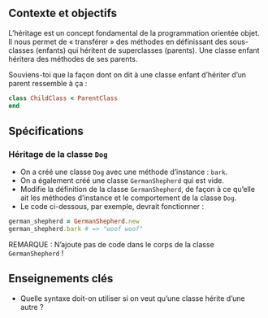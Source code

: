## Contexte et objectifs

L’héritage est un concept fondamental de la programmation orientée objet. Il nous permet de « transférer » des méthodes en définissant des sous-classes (enfants) qui héritent de superclasses (parents). Une classe enfant héritera des méthodes de ses parents.

Souviens-toi que la façon dont on dit à une classe enfant d’hériter d’un parent ressemble à ça :

```ruby
class ChildClass < ParentClass
end
```

## Spécifications

### Héritage de la classe `Dog`

- On a créé une classe `Dog` avec une méthode d’instance : `bark`.
- On a également créé une classe `GermanShepherd` qui est vide.
- Modifie la définition de la classe `GermanShepherd`, de façon à ce qu’elle ait les méthodes d’instance et le comportement de la classe `Dog`.
- Le code ci-dessous, par exemple, devrait fonctionner :

``` ruby
german_shepherd = GermanShepherd.new
german_shepherd.bark # => "woof woof"
```

REMARQUE : N’ajoute pas de code dans le corps de la classe `GermanShepherd` !

## Enseignements clés

- Quelle syntaxe doit-on utiliser si on veut qu’une classe hérite d’une autre ?
